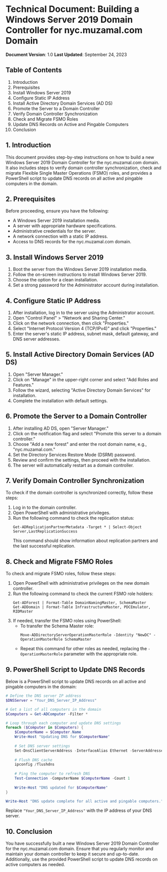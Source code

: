 # Technical Document: Building a Windows Server 2019 Domain Controller for nyc.muzamal.com Domain

**Document Version**: 1.0
**Last Updated**: September 24, 2023

## Table of Contents
1. Introduction
2. Prerequisites
3. Install Windows Server 2019
4. Configure Static IP Address
5. Install Active Directory Domain Services (AD DS)
6. Promote the Server to a Domain Controller
7. Verify Domain Controller Synchronization
8. Check and Migrate FSMO Roles
9. Update DNS Records on Active and Pingable Computers
10. Conclusion

## 1. Introduction

This document provides step-by-step instructions on how to build a new Windows Server 2019 Domain Controller for the nyc.muzamal.com domain. It also includes steps to verify domain controller synchronization, check and migrate Flexible Single Master Operations (FSMO) roles, and provides a PowerShell script to update DNS records on all active and pingable computers in the domain.

## 2. Prerequisites

Before proceeding, ensure you have the following:

- A Windows Server 2019 installation media.
- A server with appropriate hardware specifications.
- Administrative credentials for the server.
- A network connection with a static IP address.
- Access to DNS records for the nyc.muzamal.com domain.

## 3. Install Windows Server 2019

1. Boot the server from the Windows Server 2019 installation media.
2. Follow the on-screen instructions to install Windows Server 2019.
3. Choose the option for a clean installation.
4. Set a strong password for the Administrator account during installation.

## 4. Configure Static IP Address

1. After installation, log in to the server using the Administrator account.
2. Open "Control Panel" > "Network and Sharing Center."
3. Click on the network connection, then click "Properties."
4. Select "Internet Protocol Version 4 (TCP/IPv4)" and click "Properties."
5. Enter the server's static IP address, subnet mask, default gateway, and DNS server addresses.

## 5. Install Active Directory Domain Services (AD DS)

1. Open "Server Manager."
2. Click on "Manage" in the upper-right corner and select "Add Roles and Features."
3. Follow the wizard, selecting "Active Directory Domain Services" for installation.
4. Complete the installation with default settings.

## 6. Promote the Server to a Domain Controller

1. After installing AD DS, open "Server Manager."
2. Click on the notification flag and select "Promote this server to a domain controller."
3. Choose "Add a new forest" and enter the root domain name, e.g., "nyc.muzamal.com."
4. Set the Directory Services Restore Mode (DSRM) password.
5. Review and confirm the settings, then proceed with the installation.
6. The server will automatically restart as a domain controller.

## 7. Verify Domain Controller Synchronization

To check if the domain controller is synchronized correctly, follow these steps:

1. Log in to the domain controller.
2. Open PowerShell with administrative privileges.
3. Run the following command to check the replication status:
   ```
   Get-ADReplicationPartnerMetadata -Target * | Select-Object Server,LastReplicationSuccess
   ```
   This command should show information about replication partners and the last successful replication.

## 8. Check and Migrate FSMO Roles

To check and migrate FSMO roles, follow these steps:

1. Open PowerShell with administrative privileges on the new domain controller.
2. Run the following command to check the current FSMO role holders:
   ```
   Get-ADForest | Format-Table DomainNamingMaster, SchemaMaster
   Get-ADDomain | Format-Table InfrastructureMaster, PDCEmulator, RIDMaster
   ```
3. If needed, transfer the FSMO roles using PowerShell:
   - To transfer the Schema Master role:
     ```
     Move-ADDirectoryServerOperationMasterRole -Identity "NewDC" -OperationMasterRole SchemaMaster
     ```
   - Repeat this command for other roles as needed, replacing the `-OperationMasterRole` parameter with the appropriate role.

## 9. PowerShell Script to Update DNS Records

Below is a PowerShell script to update DNS records on all active and pingable computers in the domain:

```powershell
# Define the DNS server IP address
$DNSServer = "Your_DNS_Server_IP_Address"

# Get a list of all computers in the domain
$Computers = Get-ADComputer -Filter *

# Loop through each computer and update DNS settings
foreach ($Computer in $Computers) {
    $ComputerName = $Computer.Name
    Write-Host "Updating DNS for $ComputerName"
    
    # Set DNS server settings
    Set-DnsClientServerAddress -InterfaceAlias Ethernet -ServerAddresses $DNSServer
    
    # Flush DNS cache
    ipconfig /flushdns
    
    # Ping the computer to refresh DNS
    Test-Connection -ComputerName $ComputerName -Count 1
    
    Write-Host "DNS updated for $ComputerName"
}

Write-Host "DNS update complete for all active and pingable computers."
```

Replace `"Your_DNS_Server_IP_Address"` with the IP address of your DNS server.

## 10. Conclusion

You have successfully built a new Windows Server 2019 Domain Controller for the nyc.muzamal.com domain. Ensure that you regularly monitor and maintain your domain controller to keep it secure and up-to-date. Additionally, use the provided PowerShell script to update DNS records on active computers as needed.
